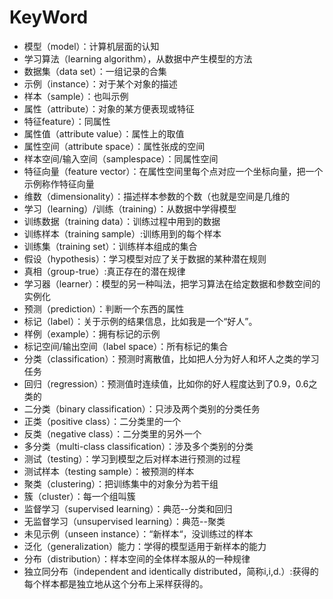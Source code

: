 # KeyWord

* 模型（model）：计算机层面的认知
* 学习算法（learning algorithm），从数据中产生模型的方法
* 数据集（data set）：一组记录的合集
* 示例（instance）：对于某个对象的描述
* 样本（sample）：也叫示例
* 属性（attribute）：对象的某方便表现或特征
* 特征feature）：同属性
* 属性值（attribute value）：属性上的取值
* 属性空间（attribute space）：属性张成的空间
* 样本空间/输入空间（samplespace）：同属性空间
* 特征向量（feature vector）：在属性空间里每个点对应一个坐标向量，把一个示例称作特征向量
* 维数（dimensionality）：描述样本参数的个数（也就是空间是几维的
* 学习（learning）/训练（training）：从数据中学得模型
* 训练数据（training data）：训练过程中用到的数据
* 训练样本（training sample）:训练用到的每个样本
* 训练集（training set）：训练样本组成的集合
* 假设（hypothesis）：学习模型对应了关于数据的某种潜在规则
* 真相（group-true）:真正存在的潜在规律
* 学习器（learner）：模型的另一种叫法，把学习算法在给定数据和参数空间的实例化
* 预测（prediction）：判断一个东西的属性
* 标记（label）：关于示例的结果信息，比如我是一个“好人”。
* 样例（example）：拥有标记的示例
* 标记空间/输出空间（label space）：所有标记的集合
* 分类（classification）：预测时离散值，比如把人分为好人和坏人之类的学习任务
* 回归（regression）：预测值时连续值，比如你的好人程度达到了0.9，0.6之类的
* 二分类（binary classification）：只涉及两个类别的分类任务
* 正类（positive class）：二分类里的一个
* 反类（negative class）：二分类里的另外一个
* 多分类（multi-class classification）：涉及多个类别的分类
* 测试（testing）：学习到模型之后对样本进行预测的过程
* 测试样本（testing sample）：被预测的样本
* 聚类（clustering）：把训练集中的对象分为若干组
* 簇（cluster）：每一个组叫簇
* 监督学习（supervised learning）：典范--分类和回归
* 无监督学习（unsupervised learning）：典范--聚类
* 未见示例（unseen instance）：“新样本“，没训练过的样本
* 泛化（generalization）能力：学得的模型适用于新样本的能力
* 分布（distribution）：样本空间的全体样本服从的一种规律
* 独立同分布（independent and identically distributed，简称i,i,d.）:获得的每个样本都是独立地从这个分布上采样获得的。